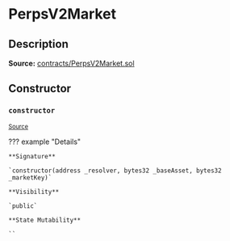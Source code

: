 # PerpsV2Market

## Description

**Source:** [contracts/PerpsV2Market.sol](https://github.com/Synthetixio/synthetix/tree/v2.73.1/contracts/PerpsV2Market.sol)

## Constructor

### `constructor`

<sub>[Source](https://github.com/Synthetixio/synthetix/tree/v2.73.1/contracts/PerpsV2Market.sol#L16)</sub>

??? example "Details"

    **Signature**

    `constructor(address _resolver, bytes32 _baseAsset, bytes32 _marketKey)`

    **Visibility**

    `public`

    **State Mutability**

    ``
